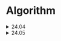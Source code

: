 # Algorithm
<details>
<summary>24.04</summary>
<details>
<summary>24.04.11</summary>
Programmers pccp_1번<br>
- time: 1h 40min<br>
- review: 이차원 배열 for 반복문 확인<br>
</details>
<details>
<summary>24.04.12</summary>
Programmers pccp_9번<br>
- time: 22min<br>
Programmers 달리기 경주<br>
- time: 1h 45min<br>
- review: 시간복잡도 확인 list, dict<br>
</details>
<details>
<summary>24.04.14</summary>
algorithm interview 유효한 팰린드롬<br>
- time: 7min
- review: 파이썬 문자열 슬라이싱 속도<br>
algorithm interview 로그 파일 재정렬<br>
- time: 23min<br>
- review: lambda 사용법
</details>
<details>
<summary>24.04.15</summary>
Programmers 추억점수 <br>
- time: 13min
</details>
<details>
<summary>24.04.18</summary>
Programmers 공원산책 <br>
- time: 2h 40min<br>
- review: row column 순서 및 조건 제대로 확인<br>
Programmers pccp_10번<br>
- time: 14 min<br>
- review: 주어진 조건의 기준이 되는 고정값을 만드는 방법
</details>
<details>
<summary>24.04.24</summary>
Programmers 가장 많이 받은 선물 <br>
- time: 3h<br>
- review: 함수공부 필요(list(zip(*g)))<br>
Programmers 바탕화면 정리<br>
- time: 20 min<br>
- review: 가장 많이 받은 선물과 비슷한 문제, 리스트 변형
</details>
<details>
<summary>24.04.29</summary>
Programmers 덧칠하기 <br>
- time: 1h 40min<br>
Programmers 대충 만든 자판 <br>
- time: 55min<br>
</details>
<details>
<summary>24.04.30</summary>
algorithm interview 가장 흔한 단어<br>
- time: 15min<br>
- review: 복수의 경우도 추가적으로 확인<br>
algorithm interview 그룹 애너그램<br>
- time: 7min<br>
</details>
</details>

<details>
<summary>24.05</summary>
<details>
<summary>24.05.03</summary>
Programmers 카드뭉치 <br>
- time: 15min<br>
- review: deque 이용 방법 확인<br>
</details>
<details>
<summary>24.05.04</summary>
Programmers 둘만의 암호 <br>
- time: 1h 13min<br>
Programmers 크기가 작은 부분 문자열 <br>
- time: 8min<br>
</details>
<details>
<summary>24.05.04</summary>
Programmers 문자열 나누기 <br>
- time: 24min<br>
</details>
<details>
<summary>24.05.06</summary>
Programmers 햄버거 만들기 <br>
- time: 19min<br>
</details>
<details>
<summary>24.05.07</summary>
algorithm interview 두 수의 합 <br>
- time: 15min<br>
- review: 동일 for문을 사용해도 시간복잡도가 낮은 경우 존재
</details>
<details>
<summary>24.05.08</summary>
Programmers 소수만들기 <br>
- time: 30min<br>
- review: 접근은 맞았으나 itertools lib 확인 필요
</details>